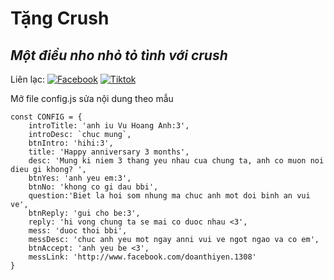 # Tặng Crush
## _Một điều nho nhỏ tỏ tình với crush_

Liên lạc: 
[![Facebook](https://i.imgur.com/GRqy96ts.jpg)](https://www.facebook.com/nam.nodemy)
[![Tiktok](https://i.imgur.com/Nbfl1E7t.jpg)](https://www.tiktok.com/@manindev)

Mở file config.js sửa nội dung theo mẫu
```
const CONFIG = {
    introTitle: 'anh iu Vu Hoang Anh:3',
    introDesc: `chuc mung`,
    btnIntro: 'hihi:3',
    title: 'Happy anniversary 3 months',
    desc: 'Mung ki niem 3 thang yeu nhau cua chung ta, anh co muon noi dieu gi khong? ',
    btnYes: 'anh yeu em:3',
    btnNo: 'khong co gi dau bbi',
    question:'Biet la hoi som nhung ma chuc anh mot doi binh an vui ve',
    btnReply: 'gui cho be:3',
    reply: 'hi vong chung ta se mai co duoc nhau <3',
    mess: 'duoc thoi bbi',
    messDesc: 'chuc anh yeu mot ngay anni vui ve ngot ngao va co em',
    btnAccept: 'anh yeu be <3',
    messLink: 'http://www.facebook.com/doanthiyen.1308'
}
```

